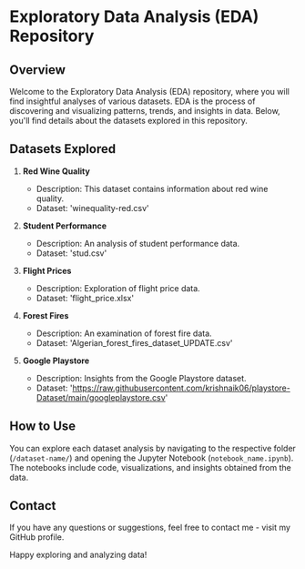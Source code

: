 # Exploratory Data Analysis (EDA) Repository

## Overview

Welcome to the Exploratory Data Analysis (EDA) repository, where you will find insightful analyses of various datasets. EDA is the process of discovering and visualizing patterns, trends, and insights in data. Below, you'll find details about the datasets explored in this repository.

## Datasets Explored

1. **Red Wine Quality**
   - Description: This dataset contains information about red wine quality.
   - Dataset: 'winequality-red.csv'

2. **Student Performance**
   - Description: An analysis of student performance data.
   - Dataset: 'stud.csv'

3. **Flight Prices**
   - Description: Exploration of flight price data.
   - Dataset: 'flight_price.xlsx'

4. **Forest Fires**
   - Description: An examination of forest fire data.
   - Dataset: 'Algerian_forest_fires_dataset_UPDATE.csv'

5. **Google Playstore**
   - Description: Insights from the Google Playstore dataset.
   - Dataset: 'https://raw.githubusercontent.com/krishnaik06/playstore-Dataset/main/googleplaystore.csv'

## How to Use

You can explore each dataset analysis by navigating to the respective folder (`/dataset-name/`) and opening the Jupyter Notebook (`notebook_name.ipynb`). The notebooks include code, visualizations, and insights obtained from the data.

## Contact

If you have any questions or suggestions, feel free to contact me - visit my GitHub profile.

Happy exploring and analyzing data!
